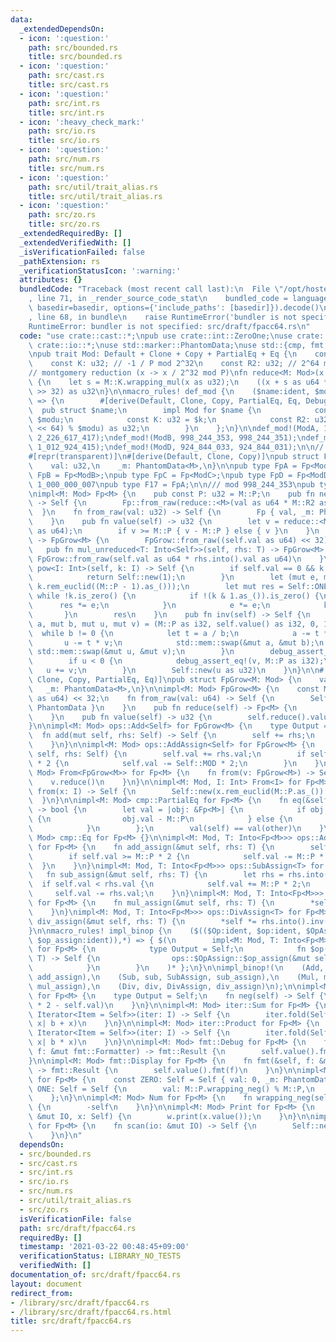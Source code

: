 ```yaml
---
data:
  _extendedDependsOn:
  - icon: ':question:'
    path: src/bounded.rs
    title: src/bounded.rs
  - icon: ':question:'
    path: src/cast.rs
    title: src/cast.rs
  - icon: ':question:'
    path: src/int.rs
    title: src/int.rs
  - icon: ':heavy_check_mark:'
    path: src/io.rs
    title: src/io.rs
  - icon: ':question:'
    path: src/num.rs
    title: src/num.rs
  - icon: ':question:'
    path: src/util/trait_alias.rs
    title: src/util/trait_alias.rs
  - icon: ':question:'
    path: src/zo.rs
    title: src/zo.rs
  _extendedRequiredBy: []
  _extendedVerifiedWith: []
  _isVerificationFailed: false
  _pathExtension: rs
  _verificationStatusIcon: ':warning:'
  attributes: {}
  bundledCode: "Traceback (most recent call last):\n  File \"/opt/hostedtoolcache/Python/3.9.2/x64/lib/python3.9/site-packages/onlinejudge_verify/documentation/build.py\"\
    , line 71, in _render_source_code_stat\n    bundled_code = language.bundle(stat.path,\
    \ basedir=basedir, options={'include_paths': [basedir]}).decode()\n  File \"/opt/hostedtoolcache/Python/3.9.2/x64/lib/python3.9/site-packages/onlinejudge_verify/languages/user_defined.py\"\
    , line 68, in bundle\n    raise RuntimeError('bundler is not specified: {}'.format(path.as_posix()))\n\
    RuntimeError: bundler is not specified: src/draft/fpacc64.rs\n"
  code: "use crate::cast::*;\npub use crate::int::ZeroOne;\nuse crate::int::*;\nuse\
    \ crate::io::*;\nuse std::marker::PhantomData;\nuse std::{cmp, fmt, iter, ops};\n\
    \npub trait Mod: Default + Clone + Copy + PartialEq + Eq {\n    const P: u32;\n\
    \    const K: u32; // -1 / P mod 2^32\n    const R2: u32; // 2^64 mod P\n}\n\n\
    // montgomery reduction (x -> x / 2^32 mod P)\nfn reduce<M: Mod>(x: u64) -> u32\
    \ {\n    let s = M::K.wrapping_mul(x as u32);\n    ((x + s as u64 * M::P as u64)\
    \ >> 32) as u32\n}\n\nmacro_rules! def_mod {\n    ($name:ident, $modu:expr, $k:expr)\
    \ => {\n        #[derive(Default, Clone, Copy, PartialEq, Eq, Debug)]\n      \
    \  pub struct $name;\n        impl Mod for $name {\n            const P: u32 =\
    \ $modu;\n            const K: u32 = $k;\n            const R2: u32 = ((1_u128\
    \ << 64) % $modu) as u32;\n        }\n    };\n}\n\ndef_mod!(ModA, 1_000_000_007,\
    \ 2_226_617_417);\ndef_mod!(ModB, 998_244_353, 998_244_351);\ndef_mod!(ModC, 1_012_924_417,\
    \ 1_012_924_415);\ndef_mod!(ModD, 924_844_033, 924_844_031);\n\n// modular arithmetics\n\
    #[repr(transparent)]\n#[derive(Default, Clone, Copy)]\npub struct Fp<M: Mod> {\n\
    \    val: u32,\n    _m: PhantomData<M>,\n}\n\npub type FpA = Fp<ModA>;\npub type\
    \ FpB = Fp<ModB>;\npub type FpC = Fp<ModC>;\npub type FpD = Fp<ModD>;\n\n/// mod\
    \ 1_000_000_007\npub type F17 = FpA;\n\n/// mod 998_244_353\npub type F99 = FpB;\n\
    \nimpl<M: Mod> Fp<M> {\n    pub const P: u32 = M::P;\n    pub fn new(val: u32)\
    \ -> Self {\n        Fp::from_raw(reduce::<M>(val as u64 * M::R2 as u64))\n  \
    \  }\n    fn from_raw(val: u32) -> Self {\n        Fp { val, _m: PhantomData }\n\
    \    }\n    pub fn value(self) -> u32 {\n        let v = reduce::<M>(self.val\
    \ as u64);\n        if v >= M::P { v - M::P } else { v }\n    }\n    pub fn grow(self)\
    \ -> FpGrow<M> {\n        FpGrow::from_raw((self.val as u64) << 32)\n    }\n \
    \   pub fn mul_unreduced<T: Into<Self>>(self, rhs: T) -> FpGrow<M> {\n       \
    \ FpGrow::from_raw(self.val as u64 * rhs.into().val as u64)\n    }\n    pub fn\
    \ pow<I: Int>(self, k: I) -> Self {\n        if self.val == 0 && k.is_zero() {\n\
    \            return Self::new(1);\n        }\n        let (mut e, mut k) = (self,\
    \ k.rem_euclid((M::P - 1).as_()));\n        let mut res = Self::ONE;\n       \
    \ while !k.is_zero() {\n            if !(k & 1.as_()).is_zero() {\n          \
    \      res *= e;\n            }\n            e *= e;\n            k >>= 1;\n \
    \       }\n        res\n    }\n    pub fn inv(self) -> Self {\n        let (mut\
    \ a, mut b, mut u, mut v) = (M::P as i32, self.value() as i32, 0, 1);\n      \
    \  while b != 0 {\n            let t = a / b;\n            a -= t * b;\n     \
    \       u -= t * v;\n            std::mem::swap(&mut a, &mut b);\n           \
    \ std::mem::swap(&mut u, &mut v);\n        }\n        debug_assert_eq!(a, 1);\n\
    \        if u < 0 {\n            debug_assert_eq!(v, M::P as i32);\n         \
    \   u += v;\n        }\n        Self::new(u as u32)\n    }\n}\n\n#[derive(Default,\
    \ Clone, Copy, PartialEq, Eq)]\npub struct FpGrow<M: Mod> {\n    val: u64,\n \
    \   _m: PhantomData<M>,\n}\n\nimpl<M: Mod> FpGrow<M> {\n    const MOD: u64 = (M::P\
    \ as u64) << 32;\n    fn from_raw(val: u64) -> Self {\n        Self { val, _m:\
    \ PhantomData }\n    }\n    pub fn reduce(self) -> Fp<M> {\n        Fp::from_raw(reduce::<M>(self.val))\n\
    \    }\n    pub fn value(self) -> u32 {\n        self.reduce().value()\n    }\n\
    }\n\nimpl<M: Mod> ops::Add<Self> for FpGrow<M> {\n    type Output = Self;\n  \
    \  fn add(mut self, rhs: Self) -> Self {\n        self += rhs;\n        self\n\
    \    }\n}\n\nimpl<M: Mod> ops::AddAssign<Self> for FpGrow<M> {\n    fn add_assign(&mut\
    \ self, rhs: Self) {\n        self.val += rhs.val;\n        if self.val >= Self::MOD\
    \ * 2 {\n            self.val -= Self::MOD * 2;\n        }\n    }\n}\n\nimpl<M:\
    \ Mod> From<FpGrow<M>> for Fp<M> {\n    fn from(v: FpGrow<M>) -> Self {\n    \
    \    v.reduce()\n    }\n}\n\nimpl<M: Mod, I: Int> From<I> for Fp<M> {\n    fn\
    \ from(x: I) -> Self {\n        Self::new(x.rem_euclid(M::P.as_()).as_())\n  \
    \  }\n}\n\nimpl<M: Mod> cmp::PartialEq for Fp<M> {\n    fn eq(&self, other: &Self)\
    \ -> bool {\n        let val = |obj: &Fp<M>| {\n            if obj.val >= M::P\
    \ {\n                obj.val - M::P\n            } else {\n                obj.val\n\
    \            }\n        };\n        val(self) == val(other)\n    }\n}\n\nimpl<M:\
    \ Mod> cmp::Eq for Fp<M> {}\n\nimpl<M: Mod, T: Into<Fp<M>>> ops::AddAssign<T>\
    \ for Fp<M> {\n    fn add_assign(&mut self, rhs: T) {\n        self.val += rhs.into().val;\n\
    \        if self.val >= M::P * 2 {\n            self.val -= M::P * 2;\n      \
    \  }\n    }\n}\nimpl<M: Mod, T: Into<Fp<M>>> ops::SubAssign<T> for Fp<M> {\n \
    \   fn sub_assign(&mut self, rhs: T) {\n        let rhs = rhs.into();\n      \
    \  if self.val < rhs.val {\n            self.val += M::P * 2;\n        }\n   \
    \     self.val -= rhs.val;\n    }\n}\nimpl<M: Mod, T: Into<Fp<M>>> ops::MulAssign<T>\
    \ for Fp<M> {\n    fn mul_assign(&mut self, rhs: T) {\n        *self = self.mul_unreduced(rhs).reduce();\n\
    \    }\n}\nimpl<M: Mod, T: Into<Fp<M>>> ops::DivAssign<T> for Fp<M> {\n    fn\
    \ div_assign(&mut self, rhs: T) {\n        *self *= rhs.into().inv();\n    }\n\
    }\n\nmacro_rules! impl_binop {\n    ($(($Op:ident, $op:ident, $OpAssign:ident,\
    \ $op_assign:ident)),*) => { $(\n        impl<M: Mod, T: Into<Fp<M>>> ops::$Op<T>\
    \ for Fp<M> {\n            type Output = Self;\n            fn $op(mut self, rhs:\
    \ T) -> Self {\n                ops::$OpAssign::$op_assign(&mut self, rhs); self\n\
    \            }\n        }\n    )* };\n}\n\nimpl_binop!(\n    (Add, add, AddAssign,\
    \ add_assign),\n    (Sub, sub, SubAssign, sub_assign),\n    (Mul, mul, MulAssign,\
    \ mul_assign),\n    (Div, div, DivAssign, div_assign)\n);\n\nimpl<M: Mod> ops::Neg\
    \ for Fp<M> {\n    type Output = Self;\n    fn neg(self) -> Self {\n        Fp::from_raw(M::P\
    \ * 2 - self.val)\n    }\n}\n\nimpl<M: Mod> iter::Sum for Fp<M> {\n    fn sum<I:\
    \ Iterator<Item = Self>>(iter: I) -> Self {\n        iter.fold(Self::ZERO, |b,\
    \ x| b + x)\n    }\n}\n\nimpl<M: Mod> iter::Product for Fp<M> {\n    fn product<I:\
    \ Iterator<Item = Self>>(iter: I) -> Self {\n        iter.fold(Self::ONE, |b,\
    \ x| b * x)\n    }\n}\n\nimpl<M: Mod> fmt::Debug for Fp<M> {\n    fn fmt(&self,\
    \ f: &mut fmt::Formatter) -> fmt::Result {\n        self.value().fmt(f)\n    }\n\
    }\n\nimpl<M: Mod> fmt::Display for Fp<M> {\n    fn fmt(&self, f: &mut fmt::Formatter)\
    \ -> fmt::Result {\n        self.value().fmt(f)\n    }\n}\n\nimpl<M: Mod> ZeroOne\
    \ for Fp<M> {\n    const ZERO: Self = Self { val: 0, _m: PhantomData };\n    const\
    \ ONE: Self = Self {\n        val: M::P.wrapping_neg() % M::P,\n        _m: PhantomData,\n\
    \    };\n}\n\nimpl<M: Mod> Num for Fp<M> {\n    fn wrapping_neg(self) -> Self\
    \ {\n        -self\n    }\n}\n\nimpl<M: Mod> Print for Fp<M> {\n    fn print(w:\
    \ &mut IO, x: Self) {\n        w.print(x.value());\n    }\n}\n\nimpl<M: Mod> Scan\
    \ for Fp<M> {\n    fn scan(io: &mut IO) -> Self {\n        Self::new(io.scan())\n\
    \    }\n}\n"
  dependsOn:
  - src/bounded.rs
  - src/cast.rs
  - src/int.rs
  - src/io.rs
  - src/num.rs
  - src/util/trait_alias.rs
  - src/zo.rs
  isVerificationFile: false
  path: src/draft/fpacc64.rs
  requiredBy: []
  timestamp: '2021-03-22 00:48:45+09:00'
  verificationStatus: LIBRARY_NO_TESTS
  verifiedWith: []
documentation_of: src/draft/fpacc64.rs
layout: document
redirect_from:
- /library/src/draft/fpacc64.rs
- /library/src/draft/fpacc64.rs.html
title: src/draft/fpacc64.rs
---
```

